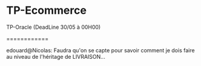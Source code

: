 TP-Ecommerce
============

TP-Oracle (DeadLine 30/05 à 00H00) 

============

edouard@Nicolas: Faudra qu'on se capte pour savoir comment je dois faire au niveau de l'héritage de LIVRAISON...
